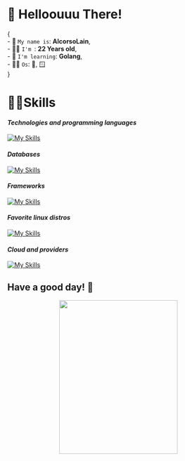 # 🐋 Helloouuu There!
{
    <br>
    - 🫏 `My name is`: **AlcorsoLain**, <br>
    - 🧛‍♂️ `I'm `: **22 Years old**, <br>
    - 💂 `I'm learning`: **Golang**, <br>
    - 🐻‍❄️ `Os`: 🐧, 🪟
    <br>
}
# 🦹‍♂️Skills
#### *Technologies and programming languages*
[![My Skills](https://skillicons.dev/icons?i=c,cs,js,dart,html,java,latex,lua,md,php,pug,ruby,css,python,docker,nodejs,sequelize&theme=dark)](https://skillicons.dev)
#### *Databases*
[![My Skills](https://skillicons.dev/icons?i=mysql,postgres,mongodb,redis,firebase,sqlite&theme=dark)](https://skillicons.dev)
#### *Frameworks*
[![My Skills](https://skillicons.dev/icons?i=apollo,bootstrap,tailwind,flask,flutter,jquery,laravel,nuxtjs,rails,vue,express&theme=dark)](https://skillicons.dev)
#### *Favorite linux distros*
[![My Skills](https://skillicons.dev/icons?i=debian,ubuntu,arch,mint&theme=dark)](https://skillicons.dev)
#### *Cloud and providers*
[![My Skills](https://skillicons.dev/icons?i=vercel&theme=dark)](https://skillicons.dev)
## Have a good day! 🤯 
<center><img src="https://bl6pap003files.storage.live.com/y4my5upuKhpSSeI-ujE9DUqJ5jO6onARNyOCu3SKa-43_w9lzSxT8MsKxH4ltVmFtGmSkdcrRJilO1TlywO41fT2k1I744z7a9SwzG9yiyYh6SttJ-lzxwOZiGIvRfyI7i2XVA8vzYQgLQEWtMygCb3YQTgtnbf-4Rhl7ufBjM4urrFeE37Agp8cnRMRjH9SZPr?width=269&height=350&cropmode=none" width="269" height="350" /></center>
